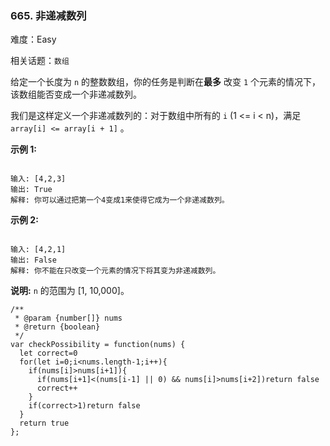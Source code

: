### 665. 非递减数列

难度：Easy

相关话题：`数组`

给定一个长度为 `n` 的整数数组，你的任务是判断在**最多** 改变 `1`  个元素的情况下，该数组能否变成一个非递减数列。



我们是这样定义一个非递减数列的：对于数组中所有的 `i`  (1 <= i < n)，满足 `array[i] <= array[i + 1]` 。



**示例 1:** 



```

输入: [4,2,3]
输出: True
解释: 你可以通过把第一个4变成1来使得它成为一个非递减数列。
```


**示例 2:** 



```

输入: [4,2,1]
输出: False
解释: 你不能在只改变一个元素的情况下将其变为非递减数列。
```


**说明:**  `n`  的范围为 [1, 10,000]。


```
/**
 * @param {number[]} nums
 * @return {boolean}
 */
var checkPossibility = function(nums) {
  let correct=0
  for(let i=0;i<nums.length-1;i++){
    if(nums[i]>nums[i+1]){
      if(nums[i+1]<(nums[i-1] || 0) && nums[i]>nums[i+2])return false
      correct++
    }
    if(correct>1)return false
  }
  return true
};
```

